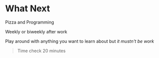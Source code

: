 # What Next

Pizza and Programming

Weekly or biweekly after work

Play around with anything you want to learn about but _it mustn't be work_

> Time check 20 minutes
